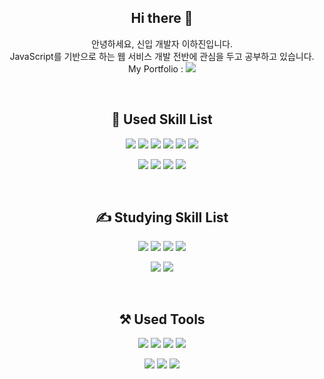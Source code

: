 <!-- ![header](https://capsule-render.vercel.app/api?type=Waving&color=auto&height=200&section=header&text=smhrda's%20github&fontSize=70) -->
<div align="center">
  <h2> Hi there 👋</h2>
  
  안녕하세요, 신입 개발자 이하진입니다.<br>
  JavaScript를 기반으로 하는 웹 서비스 개발 전반에 관심을 두고 공부하고 있습니다.<br>
  My Portfolio : <a href=""><img src="https://img.shields.io/badge/Notion-000000?style=flat&logo=Notion&logoColor=white"/></a>
  
  <br>
  <h2>📝 Used Skill List</h2>
  <p>
  <img src="https://img.shields.io/badge/JavaScript-F7DF1E?style=flat&logo=JavaScript&logoColor=white"/>
  <img src="https://img.shields.io/badge/React-61DAFB?style=flat&logo=React&logoColor=white"/>
  <img src="https://img.shields.io/badge/Node.js-339933?style=flat&logo=Node.js&logoColor=white"/>
  <img src="https://img.shields.io/badge/Python-3776AB?style=flat&logo=Python&logoColor=white"/>
  <img src="https://img.shields.io/badge/HTML5-E34F26?style=flat&logo=HTML5&logoColor=white"/>
  <img src="https://img.shields.io/badge/CSS3-1572B6?style=flat&logo=CSS3&logoColor=white"/>
  </p>
  <p>
  <img src="https://img.shields.io/badge/MySQL-4479A1?style=flat&logo=MySQL&logoColor=white"/>
  <img src="https://img.shields.io/badge/Oracle-F80000?style=flat&logo=Oracle&logoColor=white"/>
  <img src="https://img.shields.io/badge/Java-339933?style=flat&logo=Java&logoColor=white"/>
  <img src="https://img.shields.io/badge/TensorFlow-FF6F00?style=flat&logo=TensorFlow&logoColor=white"/>
  </p>
  
  <br>
  <h2>✍️ Studying Skill List</h2>
  <p>
  <img src="https://img.shields.io/badge/JavaScript-F7DF1E?style=flat&logo=JavaScript&logoColor=white"/>
  <img src="https://img.shields.io/badge/React-61DAFB?style=flat&logo=React&logoColor=white"/>
  <img src="https://img.shields.io/badge/Node.js-339933?style=flat&logo=Node.js&logoColor=white"/>
  <img src="https://img.shields.io/badge/TypeScript-3178C6?style=flat&logo=TypeScript&logoColor=white"/>
    
  </p>
  <p>
  <img src="https://img.shields.io/badge/HTML5-E34F26?style=flat&logo=HTML5&logoColor=white"/>
  <img src="https://img.shields.io/badge/CSS3-1572B6?style=flat&logo=CSS3&logoColor=white"/>
  </p>
  
  <br>
  <h2>⚒️ Used Tools</h2>
  <p>
  <img src="https://img.shields.io/badge/VisualStudioCode-007ACC?style=flat&logo=VisualStudioCode&logoColor=white"/>
  <img src="https://img.shields.io/badge/Jupyter-F37626?style=flat&logo=Jupyter&logoColor=white"/>
  <img src="https://img.shields.io/badge/GoogleColab-F9AB00?style=flat&logo=GoogleColab&logoColor=white"/>
  <img src="https://img.shields.io/badge/EclipseIDE-2C2255?style=flat&logo=EclipseIDE&logoColor=white"/>
  </p>
  <p>
  <img src="https://img.shields.io/badge/GitHub-181717?style=flat&logo=GitHub&logoColor=white"/>
  <img src="https://img.shields.io/badge/Figma-F24E1E?style=flat&logo=Figma&logoColor=white"/>
  <img src="https://img.shields.io/badge/Notion-000000?style=flat&logo=Notion&logoColor=white"/>
  </p> 
</div>








